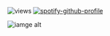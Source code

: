 ![views](https://visitor-badge.laobi.icu/badge?page_id=lnam2004.lnam2004&left_color=black&right_color=black)
[![spotify-github-profile](https://spotify-github-profile.kittinanx.com/api/view?uid=31sf7hgqgdxmikbg2va6foxpgybu&cover_image=true&theme=natemoo-re&show_offline=false&background_color=121212&interchange=false&bar_color=000000&bar_color_cover=true)](https://github.com/kittinan/spotify-github-profile)

![iamge alt](https://i.pinimg.com/originals/82/81/8c/82818c8d78bed297e0ef41060f7d9b6b.gif)






